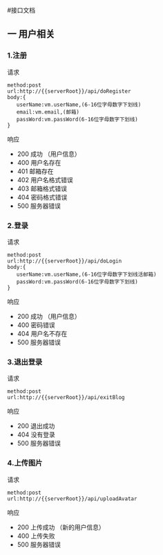 #接口文档
## 一 用户相关
### 1.注册
请求
 ```
method:post
url:http://{{serverRoot}}/api/doRegister
body:{
    userName:vm.userName,(6-16位字母数字下划线)
    email:vm.email,(邮箱)
    passWord:vm.passWord(6-16位字母数字下划线)
 }
 ```
响应
- 200 成功 （用户信息）
- 400 用户名存在
- 401 邮箱存在
- 402 用户名格式错误
- 403 邮箱格式错误
- 404 密码格式错误
- 500 服务器错误

### 2.登录
请求
 ```
method:post
url:http://{{serverRoot}}/api/doLogin
body:{
    userName:vm.userName,(6-16位字母数字下划线活邮箱)
    passWord:vm.passWord(6-16位字母数字下划线)
 }
 ```
响应
- 200 成功 （用户信息）
- 400 密码错误
- 404 用户名不存在
- 500 服务器错误

### 3.退出登录
请求
 ```
method:post
url:http://{{serverRoot}}/api/exitBlog

 ```
响应
- 200 退出成功
- 404 没有登录
- 500 服务器错误


### 4.上传图片

请求
 ```
method:post
url:http://{{serverRoot}}/api/uploadAvatar

 ```
响应
- 200 上传成功 （新的用户信息）
- 400 上传失败
- 500 服务器错误

